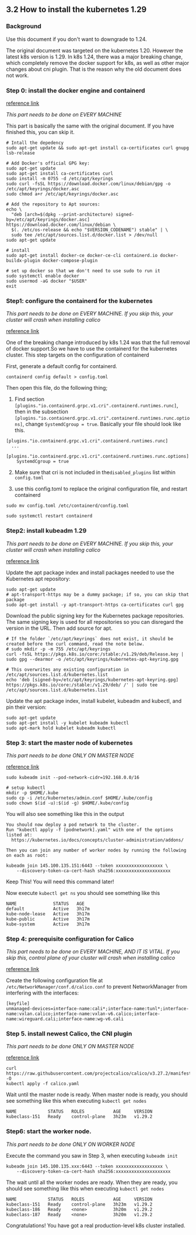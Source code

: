 ## 3.2 How to install the kubernetes 1.29 
### Background

Use this document if you don't want to downgrade to 1.24.


The original document was targeted on the kubernetes 1.20. However the latest k8s version is 1.29. In k8s 1.24, there was a major breaking change, which completely remove the docker support for k8s, as well as other major changes about cni plugin. That is the reason why the old document does not work.
### Step 0: install the docker engine and containerd


[reference link](https://docs.docker.com/engine/install/debian/)

*This part needs to be done on EVERY MACHINE*

This part is basically the same with the original document. If you have finished this, you can skip it.

```shell
# Intall the depedency
sudo apt-get update && sudo apt-get install ca-certificates curl gnupg lsb-release

# Add Docker's official GPG key:
sudo apt-get update
sudo apt-get install ca-certificates curl
sudo install -m 0755 -d /etc/apt/keyrings
sudo curl -fsSL https://download.docker.com/linux/debian/gpg -o /etc/apt/keyrings/docker.asc
sudo chmod a+r /etc/apt/keyrings/docker.asc

# Add the repository to Apt sources:
echo \
  "deb [arch=$(dpkg --print-architecture) signed-by=/etc/apt/keyrings/docker.asc] https://download.docker.com/linux/debian \
  $(. /etc/os-release && echo "$VERSION_CODENAME") stable" | \
  sudo tee /etc/apt/sources.list.d/docker.list > /dev/null
sudo apt-get update
```
```shell
# install
sudo apt-get install docker-ce docker-ce-cli containerd.io docker-buildx-plugin docker-compose-plugin

# set up docker so that we don't need to use sudo to run it
sudo systemctl enable docker
sudo usermod -aG docker "$USER"
exit
```

### Step1: configure the containerd for the kubernetes
*This part needs to be done on EVERY MACHINE. If you skip this, your cluster will crash when installing calico*

[reference link](https://kubernetes.io/docs/setup/production-environment/container-runtimes/#containerd)


One of the breaking change introduced by k8s 1.24 was that the full removal of docker support.So we have to use the containerd for the kubernetes cluster. This step targets on the configuration of containerd


First, generate a default config for containerd.
```
containerd config default > config.toml
```
Then open this file, do the following thing;

1. Find section `[plugins."io.containerd.grpc.v1.cri".containerd.runtimes.runc]`, then in the subsection  `[plugins."io.containerd.grpc.v1.cri".containerd.runtimes.runc.options]`, change `SystemdCgroup = true`. Basically your file should look like this.

```
[plugins."io.containerd.grpc.v1.cri".containerd.runtimes.runc]
  ...
  [plugins."io.containerd.grpc.v1.cri".containerd.runtimes.runc.options]
    SystemdCgroup = true 
```

2. Make sure that cri is not included in the`disabled_plugins` list within `config.toml`

3. use this config.toml to replace the original configuration file, and restart containerd
```
sudo mv config.toml /etc/containerd/config.toml

sudo systemctl restart containerd
```
### Step2: install kubeadm 1.29
*This part needs to be done on EVERY MACHINE. If you skip this, your cluster will crash when installing calico*

[reference link](https://kubernetes.io/docs/setup/production-environment/tools/kubeadm/install-kubeadm/)

Update the apt package index and install packages needed to use the Kubernetes apt repository:
```shell 
sudo apt-get update
# apt-transport-https may be a dummy package; if so, you can skip that package
sudo apt-get install -y apt-transport-https ca-certificates curl gpg
```

Download the public signing key for the Kubernetes package repositories. The same signing key is used for all repositories so you can disregard the version in the URL. Then add source for apt.
```shell
# If the folder `/etc/apt/keyrings` does not exist, it should be created before the curl command, read the note below.
# sudo mkdir -p -m 755 /etc/apt/keyrings
curl -fsSL https://pkgs.k8s.io/core:/stable:/v1.29/deb/Release.key | sudo gpg --dearmor -o /etc/apt/keyrings/kubernetes-apt-keyring.gpg

# This overwrites any existing configuration in /etc/apt/sources.list.d/kubernetes.list
echo 'deb [signed-by=/etc/apt/keyrings/kubernetes-apt-keyring.gpg] https://pkgs.k8s.io/core:/stable:/v1.29/deb/ /' | sudo tee /etc/apt/sources.list.d/kubernetes.list
```

Update the apt package index, install kubelet, kubeadm and kubectl, and pin their version:
```shell
sudo apt-get update
sudo apt-get install -y kubelet kubeadm kubectl
sudo apt-mark hold kubelet kubeadm kubectl
```

### Step 3: start the master node of kubernetes
*This part needs to be done ONLY ON MASTER NODE*

[reference link](https://kubernetes.io/docs/setup/production-environment/tools/kubeadm/create-cluster-kubeadm/)

```shell
sudo kubeadm init --pod-network-cidr=192.168.0.0/16

# setup kubectl
mkdir -p $HOME/.kube
sudo cp -i /etc/kubernetes/admin.conf $HOME/.kube/config
sudo chown $(id -u):$(id -g) $HOME/.kube/config

```
You will also see something like this in the output
```shell
You should now deploy a pod network to the cluster.
Run "kubectl apply -f [podnetwork].yaml" with one of the options listed at:
  https://kubernetes.io/docs/concepts/cluster-administration/addons/

Then you can join any number of worker nodes by running the following on each as root:

kubeadm join 145.100.135.151:6443 --token xxxxxxxxxxxxxxxxxx \
	--discovery-token-ca-cert-hash sha256:xxxxxxxxxxxxxxxxxxxxx

```

Keep This! You will need this command later!

Now execute `kubectl get ns` you should see something like this
```
NAME              STATUS   AGE
default           Active   3h17m
kube-node-lease   Active   3h17m
kube-public       Active   3h17m
kube-system       Active   3h17m
```

### Step 4: prerequisite configuration for Calico
*This part needs to be done on EVERY MACHINE, AND IT IS VITAL. If you skip this, control plane of your cluster will crash when installing calico*

[reference link](https://docs.tigera.io/calico/latest/operations/troubleshoot/troubleshooting#configure-networkmanager)

Create the following configuration file at `/etc/NetworkManager/conf.d/calico.conf` to prevent NetworkManager from interfering with the interfaces:

```
[keyfile]
unmanaged-devices=interface-name:cali*;interface-name:tunl*;interface-name:vxlan.calico;interface-name:vxlan-v6.calico;interface-name:wireguard.cali;interface-name:wg-v6.cali
```

### Step 5. install newest Calico, the CNI plugin
*This part needs to be done ONLY ON MASTER NODE*

[reference link](https://docs.tigera.io/calico/latest/getting-started/kubernetes/self-managed-onprem/onpremises)

```
curl https://raw.githubusercontent.com/projectcalico/calico/v3.27.2/manifests/calico.yaml -O
kubectl apply -f calico.yaml
```

Wait until the master node is ready. When master node is ready, you should see something like this when executing `kubectl get nodes`

```
NAME            STATUS   ROLES           AGE     VERSION
kubeclass-151   Ready    control-plane   3h23m   v1.29.2
```

### Step6: start the worker node.
*This part needs to be done ONLY ON WORKER NODE*

Execute the command you saw in Step 3, when executing `kubeadm init`
```
kubeadm join 145.100.135.xxx:6443 --token xxxxxxxxxxxxxxxxxx \
	--discovery-token-ca-cert-hash sha256:xxxxxxxxxxxxxxxxxxxxx
```

The wait until all the worker nodes are ready. When they are ready, you should see something like this when executing `kubectl get nodes`

```
NAME            STATUS   ROLES           AGE     VERSION
kubeclass-151   Ready    control-plane   3h23m   v1.29.2
kubeclass-186   Ready    <none>          3h20m   v1.29.2
kubeclass-187   Ready    <none>          3h20m   v1.29.2
```

Congratulations! You have got a real production-level k8s cluster installed.